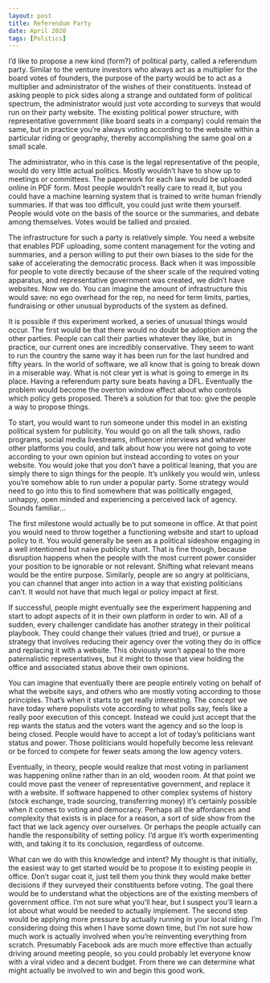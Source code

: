 ```yaml
---
layout: post
title: Referendum Party
date: April 2020
tags: [Politics]
---
```

I’d like to propose a new kind (form?) of political party, called a referendum party. Similar to the venture investors who always act as a multiplier for the board votes of founders, the purpose of the party would be to act as a multiplier and administrator of the wishes of their constituents. Instead of asking people to pick sides along a strange and outdated form of political spectrum, the administrator would just vote according to surveys that would run on their party website. The existing political power structure, with representative government (like board seats in a company) could remain the same, but in practice you’re always voting according to the website within a particular riding or geography, thereby accomplishing the same goal on a small scale. 

The administrator, who in this case is the legal representative of the people, would do very little actual politics. Mostly wouldn’t have to show up to meetings or committees. The paperwork for each law would be uploaded online in PDF form. Most people wouldn’t really care to read it, but you could have a machine learning system that is trained to write human friendly summaries. If that was too difficult, you could just write them yourself. People would vote on the basis of the source or the summaries, and debate among themselves. Votes would be tallied and proxied.

The infrastructure for such a party is relatively simple. You need a website that enables PDF uploading, some content management for the voting and summaries, and a person willing to put their own biases to the side for the sake of accelerating the democratic process. Back when it was impossible for people to vote directly because of the sheer scale of the required voting apparatus, and representative government was created, we didn’t have websites. Now we do. You can imagine the amount of infrastructure this would save: no ego overhead for the rep, no need for term limits, parties, fundraising or other unusual byproducts of the system as defined.

It is possible if this experiment worked, a series of unusual things would occur. The first would be that there would no doubt be adoption among the other parties. People can call their parties whatever they like, but in practice, our current ones are incredibly conservative. They seem to want to run the country the same way it has been run for the last hundred and fifty years. In the world of software, we all know that is going to break down in a miserable way. What is not clear yet is what is going to emerge in its place. Having a referendum party sure beats having a DFL. Eventually the problem would become the overton window effect about who controls which policy gets proposed. There’s a solution for that too: give the people a way to propose things.

To start, you would want to run someone under this model in an existing political system for publicity. You would go on all the talk shows, radio programs, social media livestreams, influencer interviews and whatever other platforms you could, and talk about how you were not going to vote according to your own opinion but instead according to votes on your website. You would joke that you don’t have a political leaning, that you are simply there to sign things for the people. It’s unlikely you would win, unless you’re somehow able to run under a popular party. Some strategy would need to go into this to find somewhere that was politically engaged, unhappy, open minded and experiencing a perceived lack of agency. Sounds familiar…

The first milestone would actually be to put someone in office. At that point you would need to throw together a functioning website and start to upload policy to it. You would generally be seen as a political sideshow engaging in a well intentioned but naive publicity stunt. That is fine though, because disruption happens when the people with the most current power consider your position to be ignorable or not relevant. Shifting what relevant means would be the entire purpose. Similarly, people are so angry at politicians, you can channel that anger into action in a way that existing politicians can’t. It would not have that much legal or policy impact at first.

If successful, people might eventually see the experiment happening and start to adopt aspects of it in their own platform in order to win. All of a sudden, every challenger candidate has another strategy in their political playbook. They could change their values (tried and true), or pursue a strategy that involves reducing their agency over the voting they do in office and replacing it with a website. This obviously won’t appeal to the more paternalistic representatives, but it might to those that view holding the office and associated status above their own opinions.

You can imagine that eventually there are people entirely voting on behalf of what the website says, and others who are mostly voting according to those principles. That’s when it starts to get really interesting. The concept we have today where populists vote according to what polls say, feels like a really poor execution of this concept. Instead we could just accept that the rep wants the status and the voters want the agency and so the loop is being closed. People would have to accept a lot of today’s politicians want status and power. Those politicians would hopefully become less relevant or be forced to compete for fewer seats among the low agency voters.

Eventually, in theory, people would realize that most voting in parliament was happening online rather than in an old, wooden room. At that point we could move past the veneer of representative government, and replace it with a website. If software happened to other complex systems of history (stock exchange, trade sourcing, transferring money) it’s certainly possible when it comes to voting and democracy. Perhaps all the affordances and complexity that exists is in place for a reason, a sort of side show from the fact that we lack agency over ourselves. Or perhaps the people actually can handle the responsibility of setting policy. I’d argue it’s worth experimenting with, and taking it to its conclusion, regardless of outcome.

What can we do with this knowledge and intent? My thought is that initially, the easiest way to get started would be to propose it to existing people in office. Don’t sugar coat it, just tell them you think they would make better decisions if they surveyed their constituents before voting. The goal there would be to understand what the objections are of the existing members of government office. I’m not sure what you’ll hear, but I suspect you’ll learn a lot about what would be needed to actually implement. The second step would be applying more pressure by actually running in your local riding. I’m considering doing this when I have some down time, but I’m not sure how much work is actually involved when you’re reinventing everything from scratch. Presumably Facebook ads are much more effective than actually driving around meeting people, so you could probably let everyone know with a viral video and a decent budget. From there we can determine what might actually be involved to win and begin this good work.
